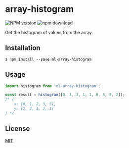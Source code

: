 # array-histogram

  [![NPM version][npm-image]][npm-url]
  [![npm download][download-image]][download-url]

Get the histogram of values from the array.

## Installation

`$ npm install --save ml-array-histogram`

## Usage

```js
import histogram from 'ml-array-histogram';

const result = histogram([0, 1, 3, 1, 1, 0, 5, 3, 2]);
/* {
    x: [0, 1, 2, 3, 5],
    y: [2, 3, 1, 2, 1]
} */
```

## License

  [MIT](./LICENSE)

[npm-image]: https://img.shields.io/npm/v/ml-array-histogram.svg?style=flat-square
[npm-url]: https://npmjs.org/package/ml-array-histogram
[download-image]: https://img.shields.io/npm/dm/ml-array-histogram.svg?style=flat-square
[download-url]: https://npmjs.org/package/ml-array-histogram
